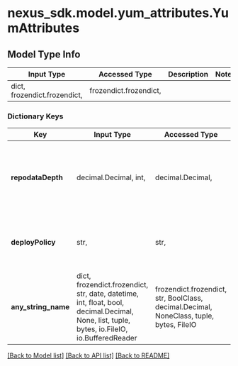 # nexus_sdk.model.yum_attributes.YumAttributes

## Model Type Info
Input Type | Accessed Type | Description | Notes
------------ | ------------- | ------------- | -------------
dict, frozendict.frozendict,  | frozendict.frozendict,  |  | 

### Dictionary Keys
Key | Input Type | Accessed Type | Description | Notes
------------ | ------------- | ------------- | ------------- | -------------
**repodataDepth** | decimal.Decimal, int,  | decimal.Decimal,  | Specifies the repository depth where repodata folder(s) are created | value must be a 32 bit integer
**deployPolicy** | str,  | str,  | Validate that all paths are RPMs or yum metadata | [optional] must be one of ["PERMISSIVE", "STRICT", ] 
**any_string_name** | dict, frozendict.frozendict, str, date, datetime, int, float, bool, decimal.Decimal, None, list, tuple, bytes, io.FileIO, io.BufferedReader | frozendict.frozendict, str, BoolClass, decimal.Decimal, NoneClass, tuple, bytes, FileIO | any string name can be used but the value must be the correct type | [optional]

[[Back to Model list]](../../README.md#documentation-for-models) [[Back to API list]](../../README.md#documentation-for-api-endpoints) [[Back to README]](../../README.md)

